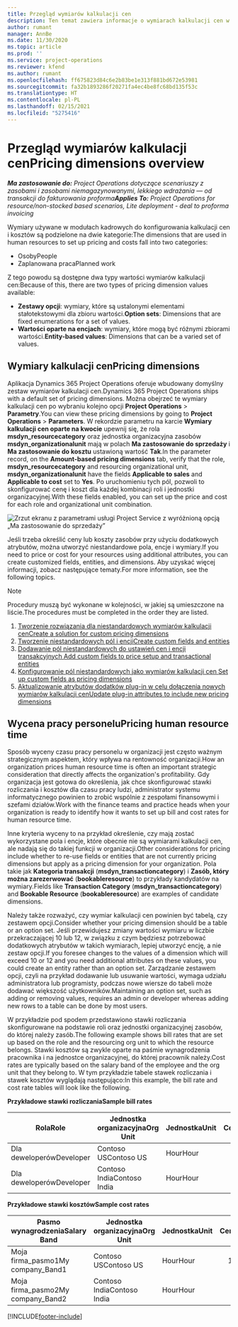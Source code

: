 ```yaml
---
title: Przegląd wymiarów kalkulacji cen
description: Ten temat zawiera informacje o wymiarach kalkulacji cen w aplikacji Dynamics 365 Project Operations.
author: rumant
manager: AnnBe
ms.date: 11/30/2020
ms.topic: article
ms.prod: ''
ms.service: project-operations
ms.reviewer: kfend
ms.author: rumant
ms.openlocfilehash: ff675823d84c6e2b83be1e313f881bd672e53981
ms.sourcegitcommit: fa32b1893286f20271fa4ec4be8fc68bd135f53c
ms.translationtype: HT
ms.contentlocale: pl-PL
ms.lasthandoff: 02/15/2021
ms.locfileid: "5275416"
---
```

# <a name="pricing-dimensions-overview"></a><span data-ttu-id="29503-103">Przegląd wymiarów kalkulacji cen</span><span class="sxs-lookup"><span data-stu-id="29503-103">Pricing dimensions overview</span></span>

<span data-ttu-id="29503-104">_**Ma zastosowanie do:** Project Operations dotyczące scenariuszy z zasobami i zasobami niemagazynowanymi, lekkiego wdrażania — od transakcji do fakturowania proforma_</span><span class="sxs-lookup"><span data-stu-id="29503-104">_**Applies To:** Project Operations for resource/non-stocked based scenarios, Lite deployment - deal to proforma invoicing_</span></span>

<span data-ttu-id="29503-105">Wymiary używane w modułach kadrowych do konfigurowania kalkulacji cen i kosztów są podzielone na dwie kategorie:</span><span class="sxs-lookup"><span data-stu-id="29503-105">The dimensions that are used in human resources to set up pricing and costs fall into two categories:</span></span>

- <span data-ttu-id="29503-106">Osoby</span><span class="sxs-lookup"><span data-stu-id="29503-106">People</span></span>
- <span data-ttu-id="29503-107">Zaplanowana praca</span><span class="sxs-lookup"><span data-stu-id="29503-107">Planned work</span></span>

<span data-ttu-id="29503-108">Z tego powodu są dostępne dwa typy wartości wymiarów kalkulacji cen:</span><span class="sxs-lookup"><span data-stu-id="29503-108">Because of this, there are two types of pricing dimension values available:</span></span>

- <span data-ttu-id="29503-109">**Zestawy opcji**: wymiary, które są ustalonymi elementami stałotekstowymi dla zbioru wartości.</span><span class="sxs-lookup"><span data-stu-id="29503-109">**Option sets**: Dimensions that are fixed enumerations for a set of values.</span></span>
- <span data-ttu-id="29503-110">**Wartości oparte na encjach**: wymiary, które mogą być różnymi zbiorami wartości.</span><span class="sxs-lookup"><span data-stu-id="29503-110">**Entity-based values**: Dimensions that can be a varied set of values.</span></span>

## <a name="pricing-dimensions"></a><span data-ttu-id="29503-111">Wymiary kalkulacji cen</span><span class="sxs-lookup"><span data-stu-id="29503-111">Pricing dimensions</span></span>

<span data-ttu-id="29503-112">Aplikacja Dynamics 365 Project Operations oferuje wbudowany domyślny zestaw wymiarów kalkulacji cen.</span><span class="sxs-lookup"><span data-stu-id="29503-112">Dynamics 365 Project Operations ships with a default set of pricing dimensions.</span></span> <span data-ttu-id="29503-113">Można obejrzeć te wymiary kalkulacji cen po wybraniu kolejno opcji **Project Operations** > **Parametry**.</span><span class="sxs-lookup"><span data-stu-id="29503-113">You can view these pricing dimensions by going to **Project Operations** > **Parameters**.</span></span> <span data-ttu-id="29503-114">W rekordzie parametru na karcie **Wymiary kalkulacji cen oparte na kwocie** upewnij się, że rola **msdyn_resourcecategory** oraz jednostka organizacyjna zasobów **msdyn_organizationalunit** mają w polach **Ma zastosowanie do sprzedaży** i **Ma zastosowanie do kosztu** ustawioną wartość **Tak**.</span><span class="sxs-lookup"><span data-stu-id="29503-114">In the parameter record, on the **Amount-based pricing dimensions** tab, verify that the role, **msdyn_resourcecategory** and resourcing organizational unit, **msdyn_organizationalunit** have the fields **Applicable to sales** and **Applicable to cost** set to **Yes**.</span></span> <span data-ttu-id="29503-115">Po uruchomieniu tych pól, pozwoli to skonfigurować cenę i koszt dla każdej kombinacji roli i jednostki organizacyjnej.</span><span class="sxs-lookup"><span data-stu-id="29503-115">With these fields enabled, you can set up the price and cost for each role and organizational unit combination.</span></span>

![Zrzut ekranu z parametrami usługi Project Service z wyróżnioną opcją „Ma zastosowanie do sprzedaży”](media/PS-OOB-parameters.png)

<span data-ttu-id="29503-117">Jeśli trzeba określić ceny lub koszty zasobów przy użyciu dodatkowych atrybutów, można utworzyć niestandardowe pola, encje i wymiary.</span><span class="sxs-lookup"><span data-stu-id="29503-117">If you need to price or cost for your resources using additional attributes, you can create customized fields, entities, and dimensions.</span></span> <span data-ttu-id="29503-118">Aby uzyskać więcej informacji, zobacz następujące tematy.</span><span class="sxs-lookup"><span data-stu-id="29503-118">For more information, see the following topics.</span></span> 
  
  > [!NOTE]
  > <span data-ttu-id="29503-119">Procedury muszą być wykonane w kolejności, w jakiej są umieszczone na liście.</span><span class="sxs-lookup"><span data-stu-id="29503-119">The procedures must be completed in the order they are listed.</span></span>

1. [<span data-ttu-id="29503-120">Tworzenie rozwiązania dla niestandardowych wymiarów kalkulacji cen</span><span class="sxs-lookup"><span data-stu-id="29503-120">Create a solution for custom pricing dimensions</span></span>](../sales/create-solution-custompd.md)
2. [<span data-ttu-id="29503-121">Tworzenie niestandardowych pól i encji</span><span class="sxs-lookup"><span data-stu-id="29503-121">Create custom fields and entities</span></span>](create-custom-fields-entities-pricing-dimensions.md)
3. [<span data-ttu-id="29503-122">Dodawanie pól niestandardowych do ustawień cen i encji transakcyjnych </span><span class="sxs-lookup"><span data-stu-id="29503-122">Add custom fields to price setup and transactional entities</span></span>](add-custom-fields-price-setup-transactional-entities.md)
4. [<span data-ttu-id="29503-123">Konfigurowanie pól niestandardowych jako wymiarów kalkulacji cen </span><span class="sxs-lookup"><span data-stu-id="29503-123">Set up custom fields as pricing dimensions</span></span>](set-up-custom-fields-pricing-dimensions.md)
5. [<span data-ttu-id="29503-124">Aktualizowanie atrybutów dodatków plug-in w celu dołączenia nowych wymiarów kalkulacji cen</span><span class="sxs-lookup"><span data-stu-id="29503-124">Update plug-in attributes to include new pricing dimensions</span></span>](update-plugin-attributes-pd.md)


## <a name="pricing-human-resource-time"></a><span data-ttu-id="29503-125">Wycena pracy personelu</span><span class="sxs-lookup"><span data-stu-id="29503-125">Pricing human resource time</span></span>
<span data-ttu-id="29503-126">Sposób wyceny czasu pracy personelu w organizacji jest często ważnym strategicznym aspektem, który wpływa na rentowność organizacji.</span><span class="sxs-lookup"><span data-stu-id="29503-126">How an organization prices human resource time is often an important strategic consideration that directly affects the organization's profitability.</span></span> <span data-ttu-id="29503-127">Gdy organizacja jest gotowa do określenia, jak chce skonfigurować stawki rozliczania i kosztów dla czasu pracy ludzi, administrator systemu informatycznego powinien to zrobić wspólnie z zespołami finansowymi i szefami działów.</span><span class="sxs-lookup"><span data-stu-id="29503-127">Work with the finance teams and practice heads when your organization is ready to identify how it wants to set up bill and cost rates for human resource time.</span></span>

<span data-ttu-id="29503-128">Inne kryteria wyceny to na przykład określenie, czy mają zostać wykorzystane pola i encje, które obecnie nie są wymiarami kalkulacji cen, ale nadają się do takiej funkcji w organizacji.</span><span class="sxs-lookup"><span data-stu-id="29503-128">Other considerations for pricing include whether to re-use fields or entities that are not currently pricing dimensions but apply as a pricing dimension for your organization.</span></span> <span data-ttu-id="29503-129">Pola takie jak **Kategoria transakcji** (**msdyn_transactioncategory**) i **Zasób, który można zarezerwować** (**bookableresource**) to przykłady kandydatów na wymiary.</span><span class="sxs-lookup"><span data-stu-id="29503-129">Fields like **Transaction Category** (**msdyn_transactioncategory**) and **Bookable Resource** (**bookableresource**) are examples of candidate dimensions.</span></span> 

<span data-ttu-id="29503-130">Należy także rozważyć, czy wymiar kalkulacji cen powinien być tabelą, czy zestawem opcji.</span><span class="sxs-lookup"><span data-stu-id="29503-130">Consider whether your pricing dimension should be a table or an option set.</span></span> <span data-ttu-id="29503-131">Jeśli przewidujesz zmiany wartości wymiaru w liczbie przekraczającej 10 lub 12, w związku z czym będziesz potrzebować dodatkowych atrybutów w takich wymiarach, lepiej utworzyć encję, a nie zestaw opcji.</span><span class="sxs-lookup"><span data-stu-id="29503-131">If you foresee changes to the values of a dimension which will exceed 10 or 12 and you need additional attributes on these values, you could create an entity rather than an option set.</span></span> <span data-ttu-id="29503-132">Zarządzanie zestawem opcji, czyli na przykład dodawanie lub usuwanie wartości, wymaga udziału administratora lub programisty, podczas nowe wiersze do tabeli może dodawać większość użytkowników.</span><span class="sxs-lookup"><span data-stu-id="29503-132">Maintaining an option set, such as adding or removing values, requires an admin or developer whereas adding new rows to a table can be done by most users.</span></span>

<span data-ttu-id="29503-133">W przykładzie pod spodem przedstawiono stawki rozliczania skonfigurowane na podstawie roli oraz jednostki organizacyjnej zasobów, do której należy zasób.</span><span class="sxs-lookup"><span data-stu-id="29503-133">The following example shows bill rates that are set up based on the role and the resourcing org unit to which the resource belongs.</span></span> <span data-ttu-id="29503-134">Stawki kosztów są zwykle oparte na paśmie wynagrodzenia pracownika i na jednostce organizacyjnej, do której pracownik należy.</span><span class="sxs-lookup"><span data-stu-id="29503-134">Cost rates are typically based on the salary band of the employee and the org unit that they belong to.</span></span> <span data-ttu-id="29503-135">W tym przykładzie tabele stawek rozliczania i stawek kosztów wyglądają następująco:</span><span class="sxs-lookup"><span data-stu-id="29503-135">In this example, the bill rate and cost rate tables will look like the following.</span></span>

<span data-ttu-id="29503-136">**Przykładowe stawki rozliczania**</span><span class="sxs-lookup"><span data-stu-id="29503-136">**Sample bill rates**</span></span>

| <span data-ttu-id="29503-137">Rola</span><span class="sxs-lookup"><span data-stu-id="29503-137">Role</span></span>        | <span data-ttu-id="29503-138">Jednostka organizacyjna</span><span class="sxs-lookup"><span data-stu-id="29503-138">Org Unit</span></span>    |<span data-ttu-id="29503-139">Jednostka</span><span class="sxs-lookup"><span data-stu-id="29503-139">Unit</span></span>      |<span data-ttu-id="29503-140">Cena</span><span class="sxs-lookup"><span data-stu-id="29503-140">Price</span></span>      |<span data-ttu-id="29503-141">Waluta</span><span class="sxs-lookup"><span data-stu-id="29503-141">Currency</span></span>  |
| ------------|-------------|----------|----------:|----------|
| <span data-ttu-id="29503-142">Dla deweloperów</span><span class="sxs-lookup"><span data-stu-id="29503-142">Developer</span></span>   | <span data-ttu-id="29503-143">Contoso US</span><span class="sxs-lookup"><span data-stu-id="29503-143">Contoso US</span></span>  |<span data-ttu-id="29503-144">Hour</span><span class="sxs-lookup"><span data-stu-id="29503-144">Hour</span></span> | <span data-ttu-id="29503-145">200</span><span class="sxs-lookup"><span data-stu-id="29503-145">200</span></span>|<span data-ttu-id="29503-146">USD</span><span class="sxs-lookup"><span data-stu-id="29503-146">USD</span></span>     |
| <span data-ttu-id="29503-147">Dla deweloperów</span><span class="sxs-lookup"><span data-stu-id="29503-147">Developer</span></span>   | <span data-ttu-id="29503-148">Contoso India</span><span class="sxs-lookup"><span data-stu-id="29503-148">Contoso India</span></span> |<span data-ttu-id="29503-149">Hour</span><span class="sxs-lookup"><span data-stu-id="29503-149">Hour</span></span>|   <span data-ttu-id="29503-150">112</span><span class="sxs-lookup"><span data-stu-id="29503-150">112</span></span>|<span data-ttu-id="29503-151">USD</span><span class="sxs-lookup"><span data-stu-id="29503-151">USD</span></span>     |


<span data-ttu-id="29503-152">**Przykładowe stawki kosztów**</span><span class="sxs-lookup"><span data-stu-id="29503-152">**Sample cost rates**</span></span>

| <span data-ttu-id="29503-153">Pasmo wynagrodzenia</span><span class="sxs-lookup"><span data-stu-id="29503-153">Salary Band</span></span>     | <span data-ttu-id="29503-154">Jednostka organizacyjna</span><span class="sxs-lookup"><span data-stu-id="29503-154">Org Unit</span></span>    |<span data-ttu-id="29503-155">Jednostka</span><span class="sxs-lookup"><span data-stu-id="29503-155">Unit</span></span>      |<span data-ttu-id="29503-156">Cena</span><span class="sxs-lookup"><span data-stu-id="29503-156">Price</span></span>      |<span data-ttu-id="29503-157">Waluta</span><span class="sxs-lookup"><span data-stu-id="29503-157">Currency</span></span>  |
| ----------------|-------------|----------|----------:|----------|
| <span data-ttu-id="29503-158">Moja firma_pasmo1</span><span class="sxs-lookup"><span data-stu-id="29503-158">My company_Band1</span></span> | <span data-ttu-id="29503-159">Contoso US</span><span class="sxs-lookup"><span data-stu-id="29503-159">Contoso US</span></span>  |<span data-ttu-id="29503-160">Hour</span><span class="sxs-lookup"><span data-stu-id="29503-160">Hour</span></span> | <span data-ttu-id="29503-161">145</span><span class="sxs-lookup"><span data-stu-id="29503-161">145</span></span>|<span data-ttu-id="29503-162">USD</span><span class="sxs-lookup"><span data-stu-id="29503-162">USD</span></span>     |
| <span data-ttu-id="29503-163">Moja firma_pasmo2</span><span class="sxs-lookup"><span data-stu-id="29503-163">My company_Band2</span></span> | <span data-ttu-id="29503-164">Contoso India</span><span class="sxs-lookup"><span data-stu-id="29503-164">Contoso India</span></span> |<span data-ttu-id="29503-165">Hour</span><span class="sxs-lookup"><span data-stu-id="29503-165">Hour</span></span>|   <span data-ttu-id="29503-166">67</span><span class="sxs-lookup"><span data-stu-id="29503-166">67</span></span>|<span data-ttu-id="29503-167">USD</span><span class="sxs-lookup"><span data-stu-id="29503-167">USD</span></span>     |


[!INCLUDE[footer-include](../includes/footer-banner.md)]